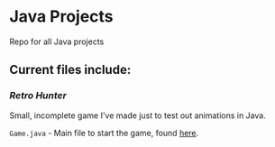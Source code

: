 # Java Projects
Repo for all Java projects

## Current files include:

### *Retro Hunter*
Small, incomplete game I've made just to test out animations in Java.

`Game.java` \- Main file to start the game, found [here][1].

[1]: https://github.com/chapmankyle/java-projects/blob/master/Retro%20Hunter/src/com/chaps/RetroHunter/Game.java

